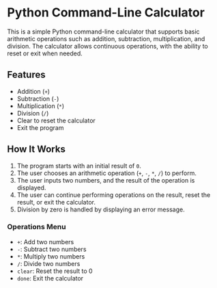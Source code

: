 # Python Command-Line Calculator

This is a simple Python command-line calculator that supports basic arithmetic operations such as addition, subtraction, multiplication, and division. The calculator allows continuous operations, with the ability to reset or exit when needed.

## Features

- Addition (`+`)
- Subtraction (`-`)
- Multiplication (`*`)
- Division (`/`)
- Clear to reset the calculator
- Exit the program

## How It Works

1. The program starts with an initial result of `0`.
2. The user chooses an arithmetic operation (`+`, `-`, `*`, `/`) to perform.
3. The user inputs two numbers, and the result of the operation is displayed.
4. The user can continue performing operations on the result, reset the result, or exit the calculator.
5. Division by zero is handled by displaying an error message.

### Operations Menu

- `+`: Add two numbers
- `-`: Subtract two numbers
- `*`: Multiply two numbers
- `/`: Divide two numbers
- `clear`: Reset the result to 0
- `done`: Exit the calculator




